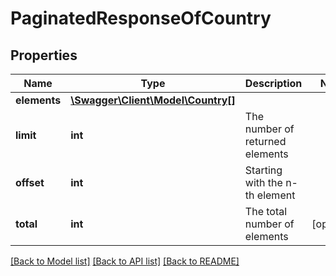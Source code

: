 # PaginatedResponseOfCountry

## Properties
Name | Type | Description | Notes
------------ | ------------- | ------------- | -------------
**elements** | [**\Swagger\Client\Model\Country[]**](Country.md) |  | 
**limit** | **int** | The number of returned elements | 
**offset** | **int** | Starting with the n-th element | 
**total** | **int** | The total number of elements | [optional] 

[[Back to Model list]](../README.md#documentation-for-models) [[Back to API list]](../README.md#documentation-for-api-endpoints) [[Back to README]](../README.md)


